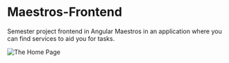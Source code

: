 # Maestros-Frontend
Semester project frontend in Angular
Maestros in an application where you can find services to aid you for tasks.

![The Home Page](https://github.com/FahdKamal101/Maestros-Frontend/blob/master/screenshots/final1.PNG)
